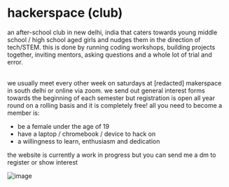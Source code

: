 # hackerspace (club)
an after-school club in new delhi, india that caters towards young middle school / high school aged girls and nudges them in the direction of tech/STEM. this is done by running coding workshops, building projects together, inviting mentors, asking questions and a whole lot of trial and error. <br><br>

we usually meet every other week on saturdays at [redacted] makerspace in south delhi or online via zoom. we send out general interest forms towards the beginning of each semester but registration is open all year round on a rolling basis and it is completely free! all you need to become a member is:
- be a female under the age of 19
- have a laptop / chromebook / device to hack on
- a willingness to learn, enthusiasm and dedication

the website is currently a work in progress but you can send me a dm to register or show interest

![image](https://github.com/user-attachments/assets/13d4e7b7-f834-445c-bc08-10385374d11a)
